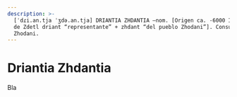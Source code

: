 ```yaml
---
description: >-
  [ˈdɾi.an.tja ˈʒdə.an.tja] DRIANTIA ZHDANTIA –nom. [Origen ca. -6000 Imperial,
  de Zdetl driant “representante” + zhdant “del pueblo Zhodani”]. Consulado
  Zhodani.
---
```


# Driantia Zhdantia

Bla
